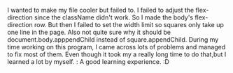 I wanted to make my file cooler but failed to.
I failed to adjust the flex-direction since the className didn't work.
So I made the body's flex-direction row.
But then I failed to set the width limit so squares only take up one line in
the page.
Also not quite sure why it should be document.body.apppendChild instead of square.appendChild.
During my time working on this program, I came across lots of problems and managed to fix most of them. Even though it took my a really long time to do that,but I learned a lot by myself. : A good learning experience. :D
